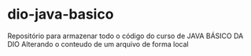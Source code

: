 # dio-java-basico
Repositório para armazenar todo o código do curso de JAVA BÁSICO DA DIO
Alterando o conteudo de um arquivo de forma local 
